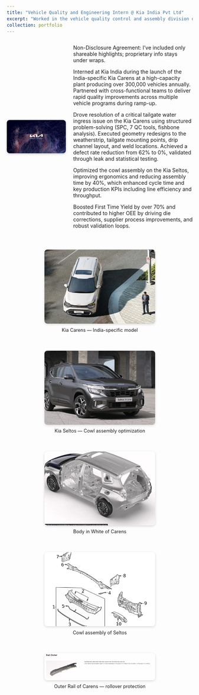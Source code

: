 ```yaml
---
title: "Vehicle Quality and Engineering Intern @ Kia India Pvt Ltd"
excerpt: "Worked in the vehicle quality control and assembly division during Kia Carens launch <img src='/images/KIA logo.jpg' alt='KIA Logo' height='12' style='vertical-align: middle;'>"
collection: portfolio
---
```


<div style="display: flex; align-items: center; gap: 20px; margin-bottom: 2em;">
  <img src="/images/KIA logo.jpg" alt="KIA Logo" style="width: 160px; height: auto; border-radius: 8px; box-shadow: 0 2px 6px rgba(0,0,0,0.2);">
  <div>
    <p>
    Non-Disclosure Agreement: I’ve included only shareable highlights; proprietary info stays under wraps.
    </p>
    <p>
 Interned at Kia India during the launch of the India-specific Kia Carens at a high-capacity plant producing over 300,000 vehicles annually. Partnered with cross-functional teams to deliver rapid quality improvements across multiple vehicle programs during ramp-up.
    </p>
    <p>
     Drove resolution of a critical tailgate water ingress issue on the Kia Carens using structured problem-solving (SPC, 7 QC tools, fishbone analysis). Executed geometry redesigns to the weatherstrip, tailgate mounting points, drip channel layout, and weld locations. Achieved a defect rate reduction from 62% to 0%, validated through leak and statistical testing.
    </p>
    <p>
      Optimized the cowl assembly on the Kia Seltos, improving ergonomics and reducing assembly time by 40%, which enhanced cycle time and key production KPIs including line efficiency and throughput.
    </p>
    <p>
Boosted First Time Yield by over 70% and contributed to higher OEE by driving die corrections, supplier process improvements, and robust validation loops.
    </p>
  </div>
</div>

<div style="display: flex; flex-wrap: wrap; justify-content: center; gap: 20px; margin-top: 1.5em; max-width: 1000px; margin-left: auto; margin-right: auto;">
  
  <figure style="text-align: center; flex: 1; min-width: 250px; max-width: 300px;">
    <img src="/images/carens.jpg" alt="Kia Carens" style="height: 200px; width: 100%; object-fit: cover; border-radius: 8px; box-shadow: 0 2px 6px rgba(0,0,0,0.15);">
    <figcaption style="font-size: 0.9em; margin-top: 0.5em;">Kia Carens — India-specific model</figcaption>
  </figure>

  <figure style="text-align: center; flex: 1; min-width: 250px; max-width: 300px;">
    <img src="/images/Screenshot 2025-07-11 113809.png" alt="Kia Seltos X-Line" style="height: 200px; width: 100%; object-fit: cover; border-radius: 8px; box-shadow: 0 2px 6px rgba(0,0,0,0.15);">
    <figcaption style="font-size: 0.9em; margin-top: 0.5em;">Kia Seltos — Cowl assembly optimization</figcaption>
  </figure>

  <figure style="text-align: center; flex: 1; min-width: 250px; max-width: 300px;">
    <img src="/images/biw.png" alt="Carens Body in White" style="height: 200px; width: 100%; object-fit: cover; border-radius: 8px; box-shadow: 0 2px 6px rgba(0,0,0,0.15);">
    <figcaption style="font-size: 0.9em; margin-top: 0.5em;">Body in White of Carens</figcaption>
  </figure>

  <figure style="text-align: center; flex: 1; min-width: 250px; max-width: 300px;">
    <img src="/images/cowl.png" alt="Cowl" style="height: 200px; width: 100%; object-fit: cover; border-radius: 8px; box-shadow: 0 2px 6px rgba(0,0,0,0.15);">
    <figcaption style="font-size: 0.9em; margin-top: 0.5em;">Cowl assembly of Seltos</figcaption>
  </figure>

<figure style="text-align: center; flex: 1; min-width: 250px; max-width: 300px;">
  <img src="/images/rail outer.png" alt="Rail outer"
       style="width: 100%; height: auto; object-fit: contain; border-radius: 8px; box-shadow: 0 2px 6px rgba(0,0,0,0.15); background: #f9f9f9;">
  <figcaption style="font-size: 0.9em; margin-top: 0.5em;">
    Outer Rail of Carens — rollover protection
  </figcaption>
</figure>




</div>

